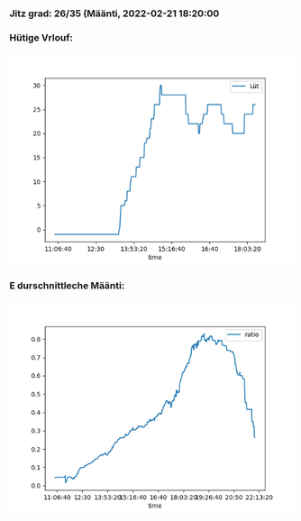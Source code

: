 ### Jitz grad: 26/35 (Määnti, 2022-02-21 18:20:00

### Hütige Vrlouf:
![Graph](Today.png)

### E durschnittleche Määnti:
![Graph](Määnti.png)